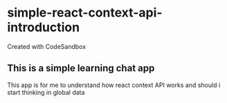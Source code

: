 # simple-react-context-api-introduction
Created with CodeSandbox

## This is a simple learning chat app 

This app is for me to understand how react context API works and should i start thinking in global data